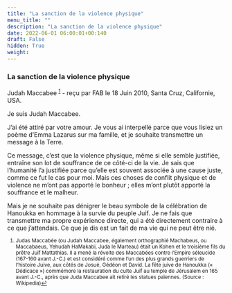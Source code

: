 ```yaml
---
title: "La sanction de la violence physique"
menu_title: ""
description: "La sanction de la violence physique"
date: 2022-06-01 06:00:01+00:140
draft: False
hidden: True
weight:
---
```

### La sanction de la violence physique

Judah Maccabee <sup id="a1">[1](#f1)</sup> - reçu par FAB le 18 Juin 2010, Santa Cruz, Californie, USA.

Je suis Judah Maccabee.

J’ai été attiré par votre amour. Je vous ai interpellé parce que vous lisiez un poème d’Emma Lazarus sur ma famille, et je souhaite transmettre un message à la Terre.

Ce message, c’est que la violence physique, même si elle semble justifiée, entraîne son lot de souffrance de ce côté-ci de la vie. Je sais que l’humanité l’a justifiée parce qu’elle est souvent associée à une cause juste, comme ce fut le cas pour moi. Mais ces choses de conflit physique et de violence ne m’ont pas apporté le bonheur ; elles m’ont plutôt apporté la souffrance et le malheur.

Mais je ne souhaite pas dénigrer le beau symbole de la célébration de Hanoukka en hommage à la survie du peuple Juif. Je ne fais que transmettre ma propre expérience directe, qui a été directement contraire à ce que j’attendais. Ce que je dis est un fait de ma vie qui ne peut être nié.
<small>

1. <large id="f1"> Judas Maccabée (ou Judah Maccabee, également orthographié Machabeus, ou Maccabaeus, Yehudah HaMakabi, Juda le Marteau) était un Kohen et le troisième fils du prêtre Juif Mattathias. Il a mené la révolte des Maccabées contre l’Empire séleucide (167-160 avant J.-C.) et est considéré comme l’un des plus grands guerriers de l’histoire Juive, aux côtés de Josué, Gédéon et David. La fête juive de Hanoukka (« Dédicace ») commémore la restauration du culte Juif au temple de Jérusalem en 165 avant J.-C., après que Juda Maccabee ait retiré les statues païennes. (Source : Wikipedia)[↩](#a1)
